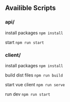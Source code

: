 
## Availible Scripts

### api/
install packages
`npm install`

start
`npm run start`

### client/
install packages
`npm install`

build dist files
`npm run build`

start vue client
`npm run serve`

run dev
`npm run start`
